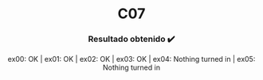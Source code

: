 <p align="center">
   <h1 align="center">C07</h1>
</p>

<p align="center">
  <h3 align="center">Resultado obtenido ✔️​</h3>
  <p align="center">ex00: OK | ex01: OK | ex02: OK | ex03: OK | ex04: Nothing turned in | ex05: Nothing turned in</p>
</p>
